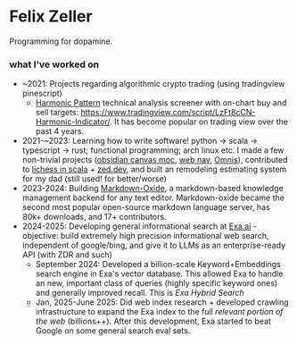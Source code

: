 # Felix Zeller

Programming for dopamine.

### what I've worked on

- ~2021: Projects regarding algorithmic crypto trading (using tradingview pinescript)
  - [Harmonic Pattern](https://www.investopedia.com/articles/forex/11/harmonic-patterns-in-the-currency-markets.asp) technical analysis screener with on-chart buy and sell targets: https://www.tradingview.com/script/LzFt8cCN-Harmonic-Indicator/. It has become popular on trading view over the past 4 years.
- 2021-~2023: Learning how to write software! python -> scala -> typescript -> rust; functional programming; arch linux etc. I made a few non-trivial projects ([obsidian canvas moc](https://github.com/Feel-ix-343/obsidian-canvas-moc), [web nav](https://github.com/Feel-ix-343/Web_Nav), [Omnis](https://github.com/Feel-ix-343/Omnis)), contributed to [lichess in scala](https://lichess.org/) + [zed.dev](https://zed.dev/), and built an remodeling estimating system for my dad (still used! for better/worse)
- 2023-2024: Building [Markdown-Oxide](https://github.com/Feel-ix-343/markdown-oxide), a markdown-based knowledge management backend for any text editor. Markdown-oxide became the second most popular open-source markdown language server, has 80k+ downloads, and 17+ contributors.
- 2024-2025: Developing general informational search at [Exa.ai](https://exa.ai/) - objective: build extremely high precision informational web search, independent of google/bing, and give it to LLMs as an enterprise-ready API (with ZDR and such)
  - September 2024: Developed a billion-scale Keyword+Embeddings search engine in Exa's vector database. This allowed Exa to handle an new, important class of queries (highly specific keyword ones) and generally improved recall. This is *Exa Hybrid Search*
  - Jan, 2025-June 2025: Did web index research + developed crawling infrastructure to expand the Exa index to the full *relevant portion of the web* (billions++). After this development, Exa started to beat Google on some general search eval sets.


